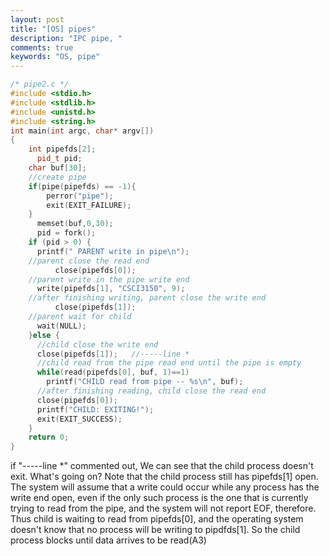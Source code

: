 ```yaml
---
layout: post
title: "[OS] pipes"
description: "IPC pipe, "
comments: true
keywords: "OS, pipe"
---
```


```C++
/* pipe2.c */
#include <stdio.h>
#include <stdlib.h>
#include <unistd.h>
#include <string.h>
int main(int argc, char* argv[])
{
    int pipefds[2];
      pid_t pid;
    char buf[30];
    //create pipe
    if(pipe(pipefds) == -1){
        perror("pipe");
        exit(EXIT_FAILURE);
    }
      memset(buf,0,30);
      pid = fork();
    if (pid > 0) {
      printf(" PARENT write in pipe\n");
    //parent close the read end
          close(pipefds[0]);
    //parent write in the pipe write end                 
      write(pipefds[1], "CSCI3150", 9);
    //after finishing writing, parent close the write end
          close(pipefds[1]);
    //parent wait for child                
      wait(NULL);                         
    }else {
      //child close the write end  
      close(pipefds[1]);   //-----line *
      //child read from the pipe read end until the pipe is empty   
      while(read(pipefds[0], buf, 1)==1)   
        printf("CHILD read from pipe -- %s\n", buf);
      //after finishing reading, child close the read end
      close(pipefds[0]);
      printf("CHILD: EXITING!");
      exit(EXIT_SUCCESS);
    }
    return 0;
}
```

if "-----line *" commented out, 
We can see that the child process doesn't exit. What's going on? 
Note that the child process still has pipefds[1] open. The system will assume that a write could occur while any process has the write end open, even if the only such process is the one that is currently trying to read from the pipe, and the system will not report EOF, therefore. Thus child is waiting to read from pipefds[0], and the operating system doesn't know that no process will be writing to pipdfds[1]. So the child process blocks until data arrives to be read(A3)